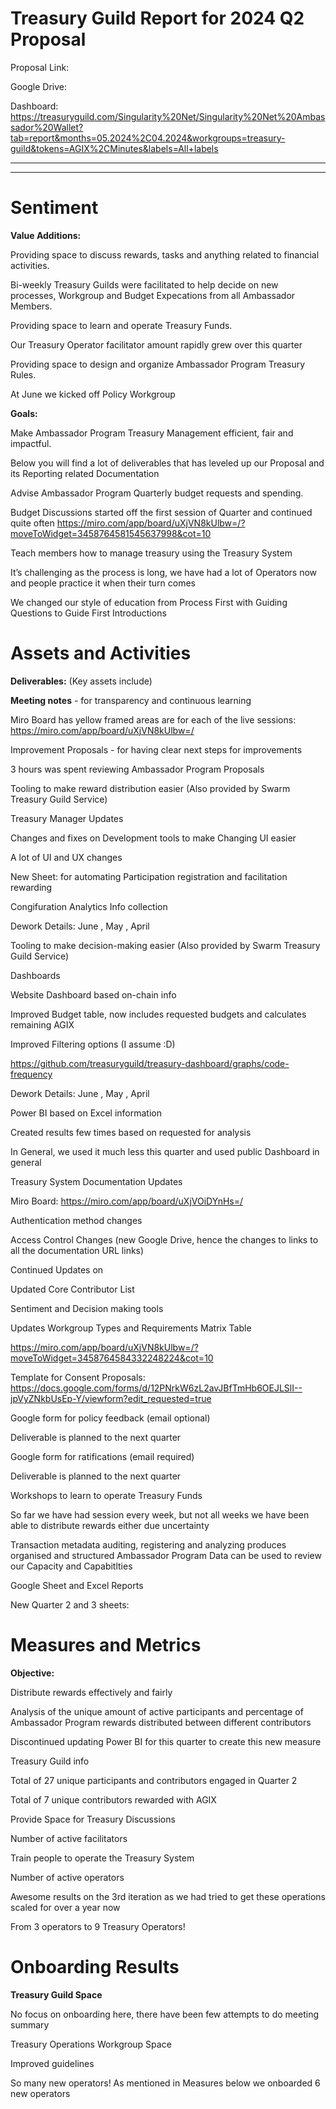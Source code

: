 # Treasury Guild Report for 2024 Q2 Proposal

Proposal Link:

Google Drive:



Dashboard: https://treasuryguild.com/Singularity%20Net/Singularity%20Net%20Ambassador%20Wallet?tab=report&months=05.2024%2C04.2024&workgroups=treasury-guild&tokens=AGIX%2CMinutes&labels=All+labels

****

****

# Sentiment

**Value Additions:**

Providing space to discuss rewards, tasks and anything related to financial activities.

Bi-weekly Treasury Guilds were facilitated to help decide on new processes, Workgroup and Budget Expecations from all Ambassador Members.



Providing space to learn and operate Treasury Funds.

Our Treasury Operator facilitator amount rapidly grew over this quarter



Providing space to design and organize Ambassador Program Treasury Rules.

At June we kicked off Policy Workgroup



**Goals:**

Make Ambassador Program Treasury Management efficient, fair and impactful.

Below you will find a lot of deliverables that has leveled up our Proposal and its Reporting related Documentation



Advise Ambassador Program Quarterly budget requests and spending.

Budget Discussions started off the first session of Quarter and continued quite often https://miro.com/app/board/uXjVN8kUlbw=/?moveToWidget=3458764581545637998&cot=10



Teach members how to manage treasury using the Treasury System

It’s challenging as the process is long, we have had a lot of Operators now and people practice it when their turn comes

We changed our style of education from Process First with Guiding Questions to Guide First Introductions

# Assets and Activities

**Deliverables:** (Key assets include)

**Meeting notes** - for transparency and continuous learning

Miro Board has yellow framed areas are for each of the live sessions: https://miro.com/app/board/uXjVN8kUlbw=/



Improvement Proposals - for having clear next steps for improvements









3 hours was spent reviewing Ambassador Program Proposals



Tooling to make reward distribution easier (Also provided by Swarm Treasury Guild Service)

Treasury Manager Updates

Changes and fixes on Development tools to make Changing UI easier

A lot of UI and UX changes

New Sheet: for automating Participation registration and facilitation rewarding

Congifuration Analytics Info collection

Dework Details: June , May , April



Tooling to make decision-making easier (Also provided by Swarm Treasury Guild Service)

Dashboards

Website Dashboard based on-chain info

Improved Budget table, now includes requested budgets and calculates remaining AGIX

Improved Filtering options (I assume :D)

https://github.com/treasuryguild/treasury-dashboard/graphs/code-frequency

Dework Details: June , May , April



Power BI based on Excel information

Created results few times based on requested for analysis

In General, we used it much less this quarter and used public Dashboard in general



Treasury System Documentation Updates

Miro Board: https://miro.com/app/board/uXjVOiDYnHs=/

Authentication method changes

Access Control Changes (new Google Drive, hence the changes to links to all the documentation URL links)

Continued Updates on



Updated Core Contributor List





Sentiment and Decision making tools

Updates Workgroup Types and Requirements Matrix Table

https://miro.com/app/board/uXjVN8kUlbw=/?moveToWidget=3458764584332248224&cot=10



Template for Consent Proposals: https://docs.google.com/forms/d/12PNrkW6zL2avJBfTmHb6OEJLSlI--jpVyZNkbUsEp-Y/viewform?edit_requested=true

Google form for policy feedback (email optional)

Deliverable is planned to the next quarter

Google form for ratifications (email required)

Deliverable is planned to the next quarter



Workshops to learn to operate Treasury Funds

So far we have had session every week, but not all weeks we have been able to distribute rewards either due uncertainty

Transaction metadata auditing, registering and analyzing produces organised and structured Ambassador Program Data can be used to review our Capacity and Capabitlties



Google Sheet and Excel Reports

New Quarter 2 and 3 sheets:





# Measures and Metrics

**Objective:**

Distribute rewards effectively and fairly

Analysis of the unique amount of active participants and percentage of Ambassador Program rewards distributed between different contributors

Discontinued updating Power BI for this quarter to create this new measure

Treasury Guild info

Total of 27 unique participants and contributors engaged in Quarter 2

Total of 7 unique contributors rewarded with AGIX

Provide Space for Treasury Discussions

Number of active facilitators

Train people to operate the Treasury System

Number of active operators

Awesome results on the 3rd iteration as we had tried to get these operations scaled for over a year now

From 3 operators to 9 Treasury Operators!





# Onboarding Results

**Treasury Guild Space**

No focus on onboarding here, there have been few attempts to do meeting summary

Treasury Operations Workgroup Space

Improved guidelines

So many new operators! As mentioned in Measures below we onboarded 6 new operators

